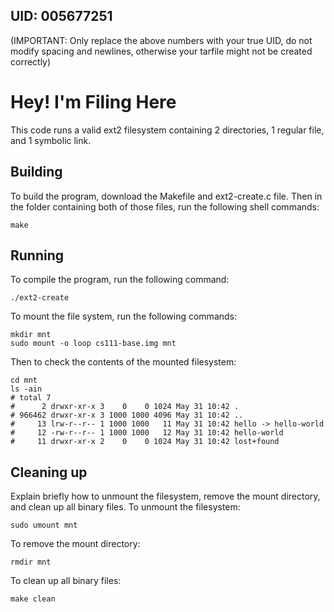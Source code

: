 ## UID: 005677251

(IMPORTANT: Only replace the above numbers with your true UID, do not modify spacing and newlines, otherwise your tarfile might not be created correctly)

# Hey! I'm Filing Here

This code runs a valid ext2 filesystem containing 2 directories, 1 regular file, and 1 symbolic link. 

## Building

To build the program, download the Makefile and ext2-create.c file. Then in the folder containing both of those files, run the following shell commands:
```
make
```

## Running
To compile the program, run the following command:
```
./ext2-create
```
To mount the file system, run the following commands:
```
mkdir mnt
sudo mount -o loop cs111-base.img mnt
```
Then to check the contents of the mounted filesystem:
```
cd mnt
ls -ain
# total 7
#      2 drwxr-xr-x 3    0    0 1024 May 31 10:42 .
# 966462 drwxr-xr-x 3 1000 1000 4096 May 31 10:42 ..
#     13 lrw-r--r-- 1 1000 1000   11 May 31 10:42 hello -> hello-world
#     12 -rw-r--r-- 1 1000 1000   12 May 31 10:42 hello-world
#     11 drwxr-xr-x 2    0    0 1024 May 31 10:42 lost+found
```

## Cleaning up

Explain briefly how to unmount the filesystem, remove the mount directory, and
clean up all binary files.
To unmount the filesystem:
```
sudo umount mnt
```
To remove the mount directory:
```
rmdir mnt
```
To clean up all binary files:
```
make clean
```
